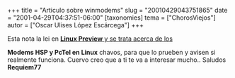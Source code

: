 +++
title = "Articulo sobre winmodems"
slug = "20010429043751865"
date = "2001-04-29T04:37:51-06:00"
[taxonomies]
tema = ["ChorosViejos"]
autor = ["Oscar Ulises López Escárcega"]
+++

Esta nota la lei en [**Linux Preview** y se trata acerca de
los](http://linuxpreview.org/)

**Modems HSP y PcTel en Linux** chavos, para que lo prueben y avisen si
realmente funciona.
Cuervo creo que a ti te va a interesar mucho..
Saludos
**Requiem77**
